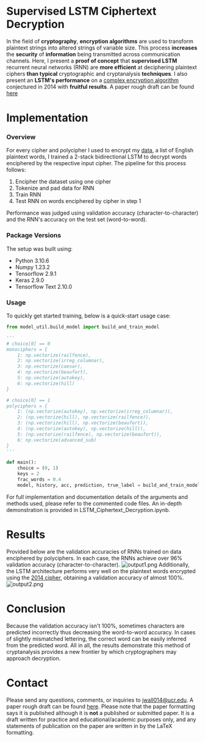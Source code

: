 # Supervised LSTM Ciphertext Decryption
In the field of **cryptography**, **encryption algorithms** are used to transform plaintext strings into altered strings of variable size. This process **increases** the **security** of **information** being transmitted across communication channels. Here, I present a **proof of concept** that **supervised LSTM** recurrent neural networks (RNN) are **more efficient** at deciphering plaintext ciphers **than typical** cryptographic and cryptanalysis **techniques**. I also present an **LSTM's performance** on a [complex encryption algorithm][paper cipher] conjectured in 2014 with **fruitful results**. A paper rough draft can be found [here][link to my paper]

# Implementation
### Overview
For every cipher and polycipher I used to encrypt my [data][dataset], a list of English plaintext words, I trained a 2-stack bidirectional LSTM to decrypt words enciphered by the respective input cipher. The pipeline for this process follows:
1) Encipher the dataset using one cipher
2) Tokenize and pad data for RNN
3) Train RNN
4) Test RNN on words enciphered by cipher in step 1

Performance was judged using validation accuracy (character-to-character) and the RNN's accuracy on the test set (word-to-word). 

### Package Versions
The setup was built using:
* Python 3.10.6
* Numpy 1.23.2
* Tensorflow 2.9.1
* Keras 2.9.0
* Tensorflow Text 2.10.0

### Usage
To quickly get started training, below is a quick-start usage case:
```python
from model_util.build_model import build_and_train_model

'''
# choice[0] == 0
monociphers = {
    1: np.vectorize(railfence),
    2: np.vectorize(irreg_columnar),
    3: np.vectorize(caesar),
    4: np.vectorize(beaufort),
    5: np.vectorize(autokey),
    6: np.vectorize(hill)
}

# choice[0] == 1
polyciphers = {
    1: (np.vectorize(autokey), np.vectorize(irreg_columnar)),
    2: (np.vectorize(hill), np.vectorize(railfence)),
    3: (np.vectorize(hill), np.vectorize(beaufort)),
    4: (np.vectorize(autokey), np.vectorize(hill)),
    5: (np.vectorize(railfence), np.vectorize(beaufort)),
    6: np.vectorize(advanced_sub)
}
'''

def main():
    choice = (0, 1)
    keys = 2
    frac_words = 0.4
    model, history, acc, prediction, true_label = build_and_train_model(choice, keys, frac_words = frac_words, epochs = 5, units = 64, batch_size = 36)
```
For full implementation and documentation details of the arguments and methods used, please refer to the commented code files. An in-depth demonstration is provided in LSTM_Ciphertext_Decryption.ipynb.

# Results
Provided below are the validation accuracies of RNNs trained on data enciphered by polyciphers. In each case, the RNNs achieve over 96% validation accuracy (character-to-character). 
![output1.png](https://www.dropbox.com/s/q89ws5owrlu70a1/output1.png?dl=0&raw=1)
Additionally, the LSTM architecture performs very well on the plaintext words encrypted using the [2014 cipher][paper cipher], obtaining a validation accuracy of almost 100%. \
![output2.png](https://www.dropbox.com/s/wpksmiw1dhkcg7y/output2.png?dl=0&raw=1)

# Conclusion
Because the validation accuracy isn't 100%, sometimes characters are predicted incorrectly thus decreasing the word-to-word accuracy. In cases of slightly mismatched lettering, the correct word can be easily inferred from the predicted word. All in all, the results demonstrate this method of cryptanalysis provides a new frontier by which cryptographers may approach decryption.

# Contact
Please send any questions, comments, or inquiries to jwall014@ucr.edu. A paper rough draft can be found [here][link to my paper]. Please note that the paper formatting says it is published although it is **not** a published or submitted paper. It is a draft written for practice and educational/academic purposes only, and any statements of publication on the paper are written in by the LaTeX formatting.

[link to my paper]: <https://drive.google.com/file/d/1H54A94rNeenz52AYRwqPaJc_klwU9kmQ/view?usp=sharing>

[dataset]: <https://github.com/dwyl/english-words/blob/master/words_alpha.txt>

[paper cipher]: <https://citeseerx.ist.psu.edu/viewdoc/summary?doi=10.1.1.429.1120>
